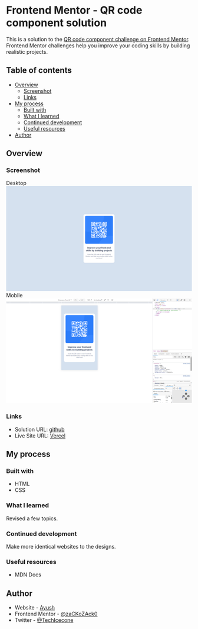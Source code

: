# Frontend Mentor - QR code component solution

This is a solution to the [QR code component challenge on Frontend Mentor](https://www.frontendmentor.io/challenges/qr-code-component-iux_sIO_H). Frontend Mentor challenges help you improve your coding skills by building realistic projects. 

## Table of contents

- [Overview](#overview)
  - [Screenshot](#screenshot)
  - [Links](#links)
- [My process](#my-process)
  - [Built with](#built-with)
  - [What I learned](#what-i-learned)
  - [Continued development](#continued-development)
  - [Useful resources](#useful-resources)
- [Author](#author)


## Overview

### Screenshot

Desktop
![](./images/desktop.png)
Mobile
![](./images/phone.png)

### Links

- Solution URL: [github](https://github.com/zaCKoZAck0/frontend-mentors-challange/tree/master/qr-code-component-main)
- Live Site URL: [Vercel](https://frontend-mentors-challange.vercel.app/qr-code-component-main/index.html)

## My process

### Built with

- HTML
- CSS

### What I learned

Revised a few topics.

### Continued development

Make more identical websites to the designs.

### Useful resources

- MDN Docs

## Author

- Website - [Ayush](https://www.byzackozack.in/)
- Frontend Mentor - [@zaCKoZAck0](https://www.frontendmentor.io/profile/zaCKoZAck0)
- Twitter - [@TechIcecone](https://twitter.com/TechIcecone)

